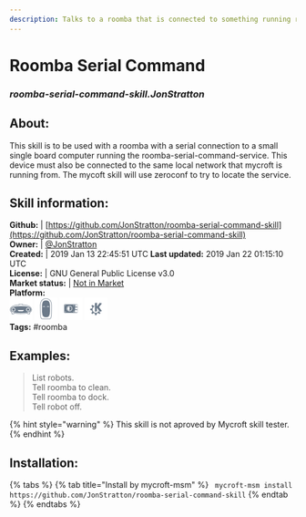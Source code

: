 ```yaml
---  
description: Talks to a roomba that is connected to something running roomba-serial-command-service  
---  
```

# Roomba Serial Command  
### _roomba-serial-command-skill.JonStratton_  
## About:  
This skill is to be used with a roomba with a serial connection to a small single board computer running the roomba-serial-command-service. This device must also be connected to the same local network that mycroft is running from. The mycoft skill will use zeroconf to try to locate the service.

## Skill information:  
**Github:** | [https://github.com/JonStratton/roomba-serial-command-skill](https://github.com/JonStratton/roomba-serial-command-skill)  
**Owner:** | [@JonStratton](https://github.com/JonStratton)  
**Created:** | 2019 Jan 13 22:45:51 UTC  **Last updated:** 2019 Jan 22 01:15:10 UTC  
**License:** | GNU General Public License v3.0  
**Market status:** | [Not in Market](https://market.mycroft.ai/skill/)  
**Platform:**  
 ![](../.gitbook/assets/mark-1-icon.png)  ![](../.gitbook/assets/mark-2-icon.png)  ![](../.gitbook/assets/picroft-icon.png)  ![](../.gitbook/assets/kde.png)   
**Tags:** \#roomba   
## Examples:  
> List robots.  
> Tell roomba to clean.  
> Tell roomba to dock.  
> Tell robot off.  
  
{% hint style="warning" %}
This skill is not aproved by Mycroft skill tester.
{% endhint %}
    
## Installation:  
{% tabs %}
{% tab title="Install by mycroft-msm" %}
``` mycroft-msm install https://github.com/JonStratton/roomba-serial-command-skill```
{% endtab %}
  {% endtabs %}
  